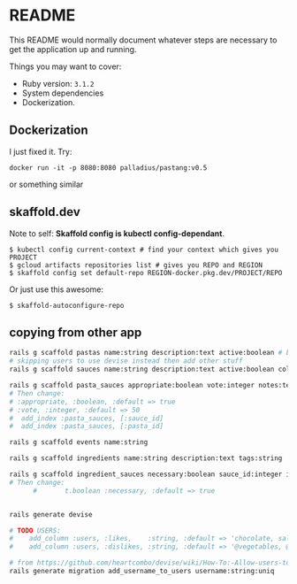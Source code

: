 # README

This README would normally document whatever steps are necessary to get the
application up and running.

Things you may want to cover:

* Ruby version: `3.1.2`
* System dependencies
* Dockerization.

## Dockerization

I just fixed it. Try:

```docker run -it -p 8080:8080 palladius/pastang:v0.5```

or something similar

## skaffold.dev

Note to self: **Skaffold config is kubectl config-dependant**.

    $ kubectl config current-context # find your context which gives you PROJECT
    $ gcloud artifacts repositories list # gives you REPO and REGION
    $ skaffold config set default-repo REGION-docker.pkg.dev/PROJECT/REPO

Or just use this awesome:

    $ skaffold-autoconfigure-repo

## copying from other app

```bash
rails g scaffold pastas name:string description:text active:boolean # boolean  :active, :default => true
# skipping users to use devise instead then add other stuff
rails g scaffold sauces name:string description:text active:boolean color:string #active, :default => true, color:default => 'rosso'

rails g scaffold pasta_sauces appropriate:boolean vote:integer notes:text pasta_id:integer sauce_id:integer
# Then change:
# :appropriate, :boolean, :default => true
# :vote, :integer, :default => 50
#  add_index :pasta_sauces, [:sauce_id]
#  add_index :pasta_sauces, [:pasta_id]

rails g scaffold events name:string

rails g scaffold ingredients name:string description:text tags:string

rails g scaffold ingredient_sauces necessary:boolean sauce_id:integer ingredient_id:integer notes:text
# Then change:
      #       t.boolean :necessary, :default => true


rails generate devise

# TODO USERS:
#    add_column :users, :likes,    :string, :default => 'chocolate, salmon, @meat'
#    add_column :users, :dislikes, :string, :default => '@vegetables, @tin_tuna'

# from https://github.com/heartcombo/devise/wiki/How-To:-Allow-users-to-sign-in-with-something-other-than-their-email-address
rails generate migration add_username_to_users username:string:uniq
```
